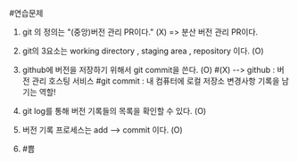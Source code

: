 #연습문제

1. git 의 정의는 "(중앙)버전 관리 PR이다." (X)
    => 분산 버전 관리 PR이다.
2. git의 3요소는 working directory , staging area , repository 이다. (O)
3. github에 버전을 저장하기 위해서 git commit을 쓴다. (O) 
   #(X) --> github : 버전 관리 호스팅 서비스
   #git commit : 내 컴퓨터에 로컬 저장소 변경사항 기록을 남기는 역할!

4. git log를 통해 버전 기록들의 목록을 확인할 수 있다. (O)
5. 버전 기록 프로세스는 add --> commit 이다. (O)
6. #쁍
